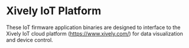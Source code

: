 # Xively IoT Platform

These IoT firmware application binaries are designed to interface to the Xively IoT cloud platform (https://www.xively.com/) for data visualization and device control.
